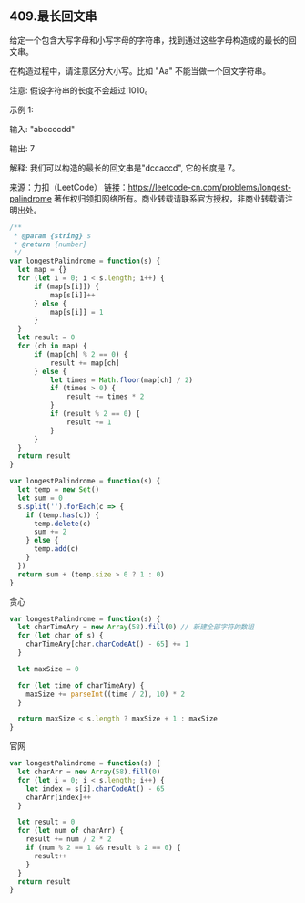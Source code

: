 ## 409.最长回文串

给定一个包含大写字母和小写字母的字符串，找到通过这些字母构造成的最长的回文串。

在构造过程中，请注意区分大小写。比如 "Aa" 不能当做一个回文字符串。

注意:
假设字符串的长度不会超过 1010。

示例 1:

输入:
"abccccdd"

输出:
7

解释:
我们可以构造的最长的回文串是"dccaccd", 它的长度是 7。

来源：力扣（LeetCode）
链接：https://leetcode-cn.com/problems/longest-palindrome
著作权归领扣网络所有。商业转载请联系官方授权，非商业转载请注明出处。


```js
/**
 * @param {string} s
 * @return {number}
 */
var longestPalindrome = function(s) {
  let map = {}
  for (let i = 0; i < s.length; i++) {
      if (map[s[i]]) {
          map[s[i]]++
      } else {
          map[s[i]] = 1
      }
  }
  let result = 0
  for (ch in map) {
      if (map[ch] % 2 == 0) {
          result += map[ch]
      } else {
          let times = Math.floor(map[ch] / 2)
          if (times > 0) {
              result += times * 2
          }
          if (result % 2 == 0) {
              result += 1
          }
      }
  }
  return result
}
```

```js
var longestPalindrome = function(s) {
  let temp = new Set()
  let sum = 0
  s.split('').forEach(c => {
    if (temp.has(c)) {
      temp.delete(c)
      sum += 2
    } else {
      temp.add(c)
    }
  })
  return sum + (temp.size > 0 ? 1 : 0)
}
```

贪心
```js
var longestPalindrome = function(s) {
  let charTimeAry = new Array(58).fill(0) // 新建全部字符的数组
  for (let char of s) {
    charTimeAry[char.charCodeAt() - 65] += 1
  }

  let maxSize = 0

  for (let time of charTimeAry) {
    maxSize += parseInt((time / 2), 10) * 2
  }

  return maxSize < s.length ? maxSize + 1 : maxSize
}
```

官网
```js
var longestPalindrome = function(s) {
  let charArr = new Array(58).fill(0)
  for (let i = 0; i < s.length; i++) {
    let index = s[i].charCodeAt() - 65
    charArr[index]++
  }

  let result = 0
  for (let num of charArr) {
    result += num / 2 * 2
    if (num % 2 == 1 && result % 2 == 0) {
      result++
    }
  }
  return result
}
```